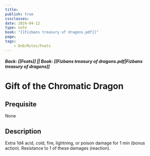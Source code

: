 ```yaml
---
title:
publish: true
cssclasses:
date: 2024-04-12
type: note
book: "[[Fizbans treasury of dragons.pdf]]"
page: 
tags:
    - DnD/Rules/Feats
---
```


##### Back: [[Feats]] || Book: [[Fizbans treasury of dragons.pdf|Fizbans treasury of dragons]]

# Gift of the Chromatic Dragon


## Prequisite 
None

## Description
Extra 1d4 acid, cold, fire, lightning, or poison damage for 1 min (bonus action). Resistance to 1 of these damages (reaction).